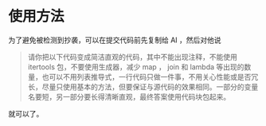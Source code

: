 # 使用方法

为了避免被检测到抄袭，可以在提交代码前先复制给 AI ，然后对他说

> 请你把以下代码变成简洁直观的代码，其中不能出现注释，不能使用 itertools 包，不要使用生成器，减少 map ， join 和 lambda 等出现的数量，也可以不用列表推导式，一行代码只做一件事，不用关心性能或是否冗长，尽量只使用基本的方法，但要保证与源代码的效果相同。一部分的变量名要短，另一部分要长得清晰直观，最终答案使用代码块包起来。

就可以了。
